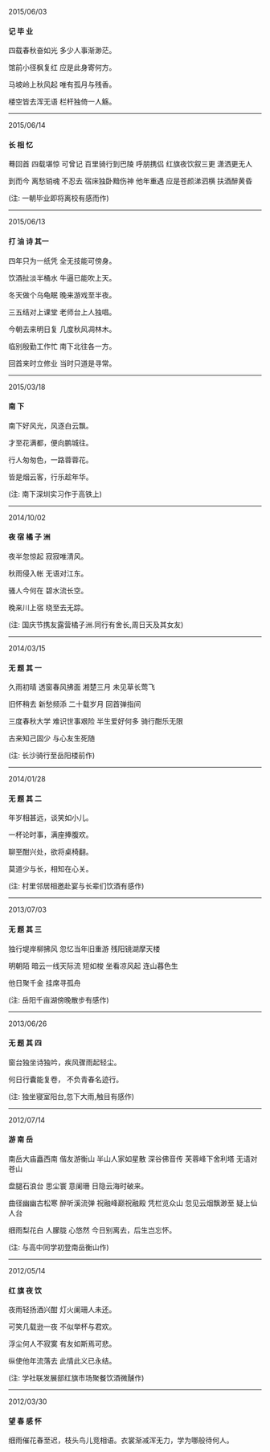 2015/06/03

#### 记   毕   业

四载春秋奋如光   多少人事渐渺茫。

馆前小径枫复红   应是此身寄何方。

马坡岭上秋风起   唯有孤月与残香。

楼空皆去浑无语   栏杆独倚一人觞。

---

2015/06/14

#### 长  相  忆

蓦回首 四载堪惊 可曾记 百里骑行到巴陵 呼朋携侣 红旗夜饮叙三更 潇洒更无人

到而今 离愁销魂 不忍去 宿床独卧黯伤神 他年重遇 应是苍颜涕泗横 扶酒醉黄昏

\(注:  一朝毕业即将离校有感而作\)

---

2015/06/13

#### 打 油 诗 其一

四年只为一纸凭   全无技能可傍身。

饮酒扯淡半桶水  牛逼已能吹上天。

冬天做个乌龟眠   晚来游戏至半夜。

三五结对上课堂  老师台上人独唱。

今朝去来明日复  几度秋风凋林木。

临别殷勤工作忙  南下北往各一方。

回首来时立修业   当时只道是寻常。

---

2015/03/18

#### 南 下

南下好风光，风逐白云飘。

才至花满都，便向鹏城往。

行人匆匆色，一路蓉蓉花。

皆是烟云客，行乐趁年华。

\(注: 南下深圳实习作于高铁上\)

---

2014/10/02

#### 夜 宿 橘 子 洲

夜半忽惊起 寂寂唯清风。

秋雨侵入帐 无语对江东。

骚人今何在 碧水流长空。

晚来川上宿 晓至去无踪。

\(注: 国庆节携友露营橘子洲.同行有舍长,周日天及其女友\)

---

2014/03/15

#### 无 题 其 一

久雨初晴 透窗春风拂面 湘楚三月 未见草长莺飞

旧怀稍去 新愁频添 二十载岁月 回首弹指间

三度春秋大学 难识世事艰险 半生爱好何多 骑行酣乐无限

古来知己固少 与心友生死随

\(注: 长沙骑行至岳阳楼前作\)

---

2014/01/28

#### 无 题 其 二

年岁相甚远，谈笑如小儿。

一杯论时事，满座捧腹欢。

聊至酣兴处，欲将桌椅翻。

莫道少与长，相知在心关。

\(注: 村里邻居相邀赴宴与长辈们饮酒有感作\)

---

2013/07/03

#### 无 题 其 三

独行堤岸柳拂风 忽忆当年旧重游 残阳镜湖摩天楼

明朝陌 暗云一线天际流  短如梭 坐看凉风起 连山暮色生

他日聚千金 挂席寻孤舟

\(注: 岳阳千亩湖傍晚散步有感作\)

---

2013/06/26

#### 无 题 其 四

窗台独坐诗独吟，疾风骤雨起轻尘。

何日行囊能复卷， 不负青春名迹行。

\(注: 独坐寝室阳台,忽下大雨,触目有感作\)

---

2012/07/14

#### 游 南 岳

南岳大庙矗西南 偕友游衡山 半山人家如星散 深谷佛音传 芙蓉峰下舍利塔 无语对苍山

盘腿石浪台 思尘寰 意阑珊 日隐云海时破来。

曲径幽幽古松寒 醉听溪流弹 祝融峰巅祝融殿 凭栏览众山 忽见云烟飘渺至 疑上仙人台

细雨梨花白 人朦胧 心悠然 今日别离去，后生岂忘怀。

\(注: 与高中同学初登南岳衡山作\)

---

2012/05/14

#### 红 旗 夜 饮

夜雨轻扬酒兴酣 灯火阑珊人未还。

可笑几载逊一夜 不似举杯与君欢。

浮尘何人不寂寞 有友如斯焉可悲。

纵使他年流落去 此情此义已永结。

\(注: 学社联发展部红旗市场聚餐饮酒微醺作\)

---

2012/03/30

#### 望 春 感 怀

细雨催花春至迟，枝头鸟儿竞相语。衣裳渐减浑无力，学为哪般待何人。



